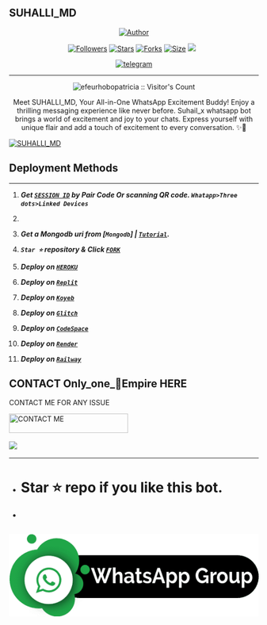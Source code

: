 ## SUHALLI_MD
<p align="center">
<a href="https://github.com/efeurhobopatricia"><img title="Author" src="https://telegra.ph/file/75fab4da4ca60e4a651d0.jpg?style=for-the-badge&logo=github"></a>


  <p align="center">
<a href="https://github.com/efeurhobopatricia/followers"><img title="Followers" src="https://img.shields.io/github/followers/efeurhobopatricia?color=blue&style=flat-square"></a>
<a href="https://github.com/efeurhobopatricia/SUHALLI_MD/stargazers/"><img title="Stars" src="https://img.shields.io/github/stars/efeurhobopatricia/SUHALLI_MD?color=blue&style=flat-square"></a>
<a href="https://github.com/efeurhobopatricia/SUHALLI_MD/network/members"><img title="Forks" src="https://img.shields.io/github/forks/efeurhobopatricia/SUHALLI_MD?color=blue&style=flat-square"></a>
<a href="https://github.com/efeurhobopatricia/SUHALLI_MD/"><img title="Size" src="https://img.shields.io/github/repo-size/efeurhobopatricia/SUHALLI_MD?style=flat-square&color=green"></a>
<a href="https://github.com/efeurhobopatricia/SUHALLI_MD/graphs/commit-activity"><img height="20" src="https://img.shields.io/badge/Maintained%3F-yes-green.svg"></a>&nbsp;&nbsp;
</p>
<p align='center'>
</p>
   
<p align="center">

  <a aria-label="Join our chats" href="https://t.me/only_one_empire_channel" target="_blank">
    <img alt="telegram" src="https://img.shields.io/badge/Join Group-25D366?style=for-the-badge&logo=telegram&logoColor=white" />
  </a>
 

---


 <p align="center"><img src="https://profile-counter.glitch.me/{SUHALLI_MD}/count.svg" alt="efeurhobopatricia :: Visitor's Count" old_src="https://profile-counter.glitch.me/{efeurhobopatricia}/count.svg" /></p>


  <p align="center"> Meet SUHALLI_MD, Your All-in-One WhatsApp Excitement Buddy! Enjoy a thrilling messaging experience like never before. Suhail_x whatsapp bot brings a world of excitement and joy to your chats. Express yourself with unique flair and add a touch of excitement to every conversation. ✨🤖 </p
  
  <a href="https://github.com/efeurhobopatricia/SUHALLI_MD/fork"><img title="SUHALLI_MD" src="https://img.shields.io/badge/FORK-SUHALLI_MD-h?color=blue&style=for-the-badge&logo=stackshare"></a>


 

 
## Deployment Methods
---
1. ***Get [`SESSION ID`](https://suhail-md-vtsf.onrender.com/)  by Pair Code Or scanning QR code. `Whatapp>Three dots>Linked Devices`***
2. 
3.  ***Get a Mongodb uri from [`Mongodb`] | [`Tutorial`](https://youtu.be/4YEUtGlqkl4).***
4.  ***`Star ⭐` repository & Click [`FORK`](https://github.com/efeurhobopatricia/SUHALLI_MD/fork)***
   
5.  ***Deploy on [`HEROKU`](https://suhail-web.vercel.app//deploy?platform=heroku)***
6.  ***Deploy on [`Replit`](https://replit.com/github/efeurhobopatricia/SUHALLI_MD)***  
7.  ***Deploy on [`Koyeb`](https://suhail-web.vercel.app/deploy?platform=koyeb)***
8.  ***Deploy on [`Glitch`](https://suhail-web.vercel.app/deploy?platform=glitch)***
9.  ***Deploy on [`CodeSpace`](https://suhail-web.vercel.app/deploy?platform=codespace)***
10. ***Deploy on [`Render`](https://suhail-web.vercel.app/deploy?platform=render)***
11. ***Deploy on [`Railway`](https://suhail-web.vercel.app/deploy?platform=railway)***
##

## CONTACT Only_one_🥇Empire HERE
  CONTACT ME FOR ANY ISSUE

   <a href="https://t.me/only_one_empire_bot"><img title="CONTACT ME" src="https://img.shields.io/badge/CONTACT ME-h?color=blue&style=for-the-badge&logo=luis" width="240" height="38.45"/></a></p>

<a><img src='https://i.imgur.com/LyHic3i.gif'/></a>

---

- # Star ⭐ repo if you like this bot.
- 
[![JOIN WHATSAPP CHANNEL](https://raw.githubusercontent.com/Neeraj-x0/Neeraj-x0/main/photos/suddidina-join-whatsapp.png)](https://whatsapp.com/channel/0029VajVvpQIyPtUbYt3Oz0k)
--------




